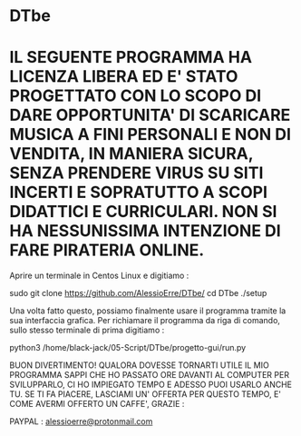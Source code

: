 # DTbe
# IL SEGUENTE PROGRAMMA HA LICENZA LIBERA ED E' STATO PROGETTATO CON LO SCOPO DI DARE OPPORTUNITA' DI SCARICARE MUSICA A FINI PERSONALI E NON DI VENDITA, IN MANIERA SICURA, SENZA PRENDERE VIRUS SU SITI INCERTI E SOPRATUTTO A SCOPI DIDATTICI E CURRICULARI. NON SI HA NESSUNISSIMA INTENZIONE DI FARE PIRATERIA ONLINE.

Aprire un terminale in Centos Linux e digitiamo :

   sudo git clone https://github.com/AlessioErre/DTbe/
   cd DTbe
   ./setup

Una volta fatto questo, possiamo finalmente usare il programma tramite la sua interfaccia grafica. Per richiamare il programma da riga di comando, sullo stesso terminale di prima digitiamo :

   python3 /home/black-jack/05-Script/DTbe/progetto-gui/run.py
   
BUON DIVERTIMENTO!
QUALORA DOVESSE TORNARTI UTILE IL MIO PROGRAMMA SAPPI CHE HO PASSATO ORE DAVANTI AL COMPUTER PER SVILUPPARLO, CI HO IMPIEGATO TEMPO E ADESSO PUOI USARLO ANCHE TU. SE TI FA PIACERE, LASCIAMI UN' OFFERTA PER QUESTO TEMPO, E' COME AVERMI OFFERTO UN CAFFE', GRAZIE :

   PAYPAL : alessioerre@protonmail.com
